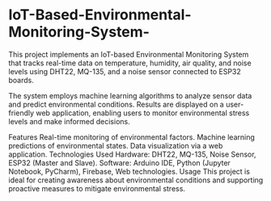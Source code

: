 # IoT-Based-Environmental-Monitoring-System-
This project implements an IoT-based Environmental Monitoring System that tracks real-time data on temperature, humidity, air quality, and noise levels using DHT22, MQ-135, and a noise sensor connected to ESP32 boards.

The system employs machine learning algorithms to analyze sensor data and predict environmental conditions. Results are displayed on a user-friendly web application, enabling users to monitor environmental stress levels and make informed decisions.

Features
Real-time monitoring of environmental factors.
Machine learning predictions of environmental states.
Data visualization via a web application.
Technologies Used
Hardware: DHT22, MQ-135, Noise Sensor, ESP32 (Master and Slave).
Software: Arduino IDE, Python (Jupyter Notebook, PyCharm), Firebase, Web technologies.
Usage
This project is ideal for creating awareness about environmental conditions and supporting proactive measures to mitigate environmental stress.
